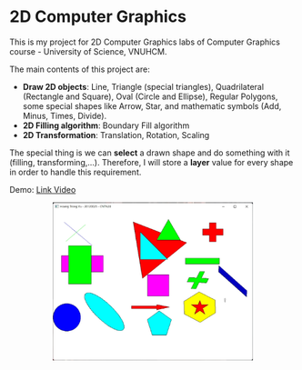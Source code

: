 # 2D Computer Graphics

This is my project for 2D Computer Graphics labs of Computer Graphics course - University of Science, VNUHCM.

The main contents of this project are:
- **Draw 2D objects**: Line, Triangle (special triangles), Quadrilateral (Rectangle and Square), Oval (Circle and Ellipse), Regular Polygons, some special shapes like Arrow, Star, and mathematic symbols (Add, Minus, Times, Divide).
- **2D Filling algorithm**: Boundary Fill algorithm
- **2D Transformation**: Translation, Rotation, Scaling

The special thing is we can **select** a drawn shape and do something with it (filling, transforming,...). Therefore, I will store a **layer** value for every shape in order to handle this requirement.

Demo: <a href="https://youtu.be/uLP3AdKRxbI">Link Video</a>
<p align="center">
    <img src="./images/shot.png" width="70%"/>
</p>
